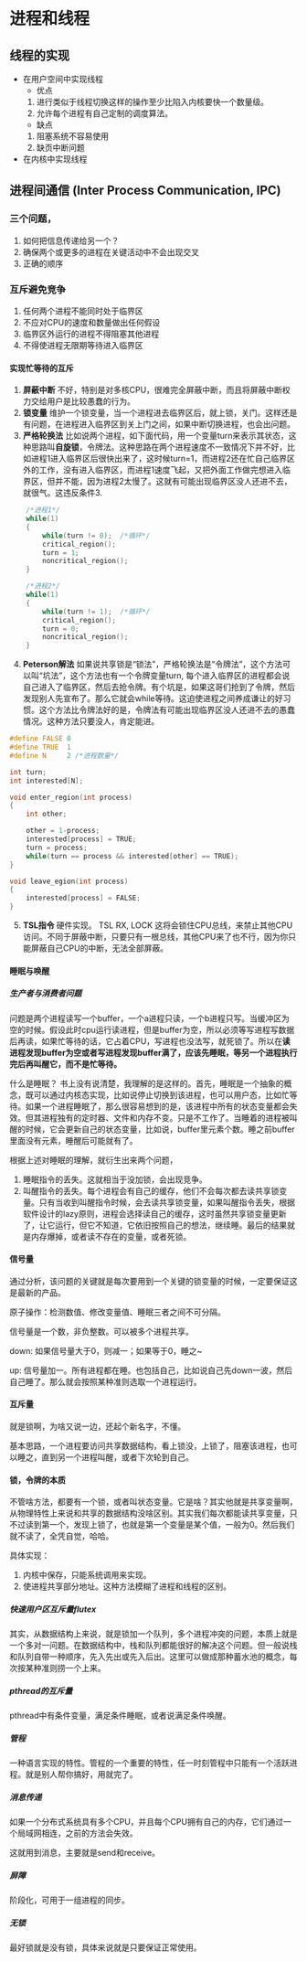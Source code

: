 # 进程和线程


## 线程的实现
* 在用户空间中实现线程
    * 优点
    1. 进行类似于线程切换这样的操作至少比陷入内核要快一个数量级。
    2. 允许每个进程有自己定制的调度算法。
    * 缺点
    1. 阻塞系统不容易使用
    2. 缺页中断问题
* 在内核中实现线程


## 进程间通信 (Inter Process Communication, IPC)
### 三个问题，
1. 如何把信息传递给另一个？
2. 确保两个或更多的进程在关键活动中不会出现交叉
3. 正确的顺序

### 互斥避免竞争

1. 任何两个进程不能同时处于临界区
2. 不应对CPU的速度和数量做出任何假设
3. 临界区外运行的进程不得阻塞其他进程
4. 不得使进程无限期等待进入临界区


#### 实现忙等待的互斥

1. **屏蔽中断** 不好，特别是对多核CPU，很难完全屏蔽中断，而且将屏蔽中断权力交给用户是比较愚蠢的行为。
2. **锁变量** 维护一个锁变量，当一个进程进去临界区后，就上锁，关门。这样还是有问题，在进程进入临界区到关上门之间，如果中断切换进程，也会出问题。
3. **严格轮换法**  比如说两个进程，如下面代码，用一个变量turn来表示其状态，这种思路叫**自旋锁**，令牌法。这种思路在两个进程速度不一致情况下并不好，比如进程1进入临界区后很快出来了，这时候turn=1，而进程2还在忙自己临界区外的工作，没有进入临界区，而进程1速度飞起，又把外面工作做完想进入临界区，但并不能，因为进程2太慢了。这就有可能出现临界区没人还进不去，就很气。这违反条件3.
```C
    /*进程1*/
    while(1)
    {
        while(turn != 0);  /*循环*/
        critical_region();
        turn = 1;
        noncritical_region();
    }

    /*进程2*/
    while(1)
    {
        while(turn != 1);  /*循环*/
        critical_region();
        turn = 0;
        noncritical_region();
    }
```
4. **Peterson解法** 如果说共享锁是“锁法”，严格轮换法是“令牌法”，这个方法可以叫“坑法”，这个方法也有一个令牌变量turn, 每个进入临界区的进程都会说自己进入了临界区，然后去抢令牌。有个坑是，如果这哥们抢到了令牌，然后发现别人先宣布了。那么它就会while等待。这迫使进程之间养成谦让的好习惯。这个方法比令牌法好的是，令牌法有可能出现临界区没人还进不去的愚蠢情况。这种方法只要没人，肯定能进。

```C
#define FALSE 0
#define TRUE  1
#define N     2 /*进程数量*/

int turn;
int interested[N];

void enter_region(int process)
{
    int other;

    other = 1-process;
    interested[process] = TRUE;
    turn = process;
    while(turn == process && interested[other] == TRUE);
}

void leave_egion(int process)
{
    interested[process] = FALSE;
}
```
5. **TSL指令**
硬件实现。
TSL RX, LOCK
这将会锁住CPU总线，来禁止其他CPU访问。不同于屏蔽中断，只要只有一根总线，其他CPU来了也不行，因为你只能屏蔽自己CPU的中断，无法全部屏蔽。

#### 睡眠与唤醒

##### 生产者与消费者问题

问题是两个进程读写一个buffer，一个a进程只读，一个b进程只写。当缓冲区为空的时候。假设此时cpu运行读进程，但是buffer为空，所以必须等写进程写数据后再读，如果忙等待的话，它占着CPU，写进程也没法写，就死锁了。所以在**读进程发现buffer为空或者写进程发现buffer满了，应该先睡眠，等另一个进程执行完后再叫醒它，而不是忙等待。**

什么是睡眠？
书上没有说清楚，我理解的是这样的。首先，睡眠是一个抽象的概念，既可以通过内核态实现，比如说停止切换到该进程，也可以用户态，比如忙等待。如果一个进程睡眠了，那么很容易想到的是，该进程中所有的状态变量都会失效。但其进程独有的定时器、文件和内存不变。只是不工作了。当睡着的进程被叫醒的时候，它会更新自己的状态变量，比如说，buffer里元素个数。睡之前buffer里面没有元素，睡醒后可能就有了。

根据上述对睡眠的理解，就衍生出来两个问题，
1. 睡眠指令的丢失。这就相当于没加锁，会出现竞争。
2. 叫醒指令的丢失。每个进程会有自己的缓存，他们不会每次都去读共享锁变量。只有当收到叫醒指令时候，会去读共享锁变量，如果叫醒指令丢失，根据软件设计的lazy原则，进程会选择读自己的缓存，这时虽然共享锁变量更新了，让它运行，但它不知道，它依旧按照自己的想法，继续睡。最后的结果就是内存爆掉，或者读不存在的变量，或者死锁。

#### 信号量

通过分析，该问题的关键就是每次要用到一个关键的锁变量的时候，一定要保证这是最新的产品。

原子操作：检测数值、修改变量值、睡眠三者之间不可分隔。

信号量是一个数，非负整数。可以被多个进程共享。

down: 如果信号量大于0，则减一；如果等于0，睡之~ 

up: 信号量加一。所有进程都在睡。也包括自己，比如说自己先down一波，然后自己睡了。那么就会按照某种准则选取一个进程运行。

#### 互斥量

就是锁啊，为啥又说一边，还起个新名字，不懂。

基本思路，一个进程要访问共享数据结构，看上锁没，上锁了，阻塞该进程，也可以睡之，直到另一个进程叫醒，或者下次轮到自己。


#### 锁，令牌的本质

不管啥方法，都要有一个锁，或者叫状态变量。它是啥？其实他就是共享变量啊，从物理特性上来说和共享的数据结构没啥区别。其实我们每次都能读共享变量，只不过读到第一个，发现上锁了，也就是第一个变量是某个值，一般为0。然后我们就不读了，全凭自觉，哈哈。

具体实现：
1. 内核中保存，只能系统调用来实现。
2. 使进程共享部分地址。这种方法模糊了进程和线程的区别。

##### 快速用户区互斥量flutex

其实，从数据结构上来说，就是锁加一个队列，多个进程冲突的问题，本质上就是一个多对一问题。在数据结构中，栈和队列都能很好的解决这个问题。但一般说栈和队列自带一种顺序，先入先出或先入后出。这里可以做成那种蓄水池的概念，每次按某种准则捞一个上来。 

##### pthread的互斥量

pthread中有条件变量，满足条件睡眠，或者说满足条件唤醒。

##### 管程

一种语言实现的特性。管程的一个重要的特性，任一时刻管程中只能有一个活跃进程。就是别人帮你搞好，用就完了。


##### 消息传递

如果一个分布式系统具有多个CPU，并且每个CPU拥有自己的内存，它们通过一个局域网相连，之前的方法会失效。

这就用到消息，主要就是send和receive。

##### 屏障
阶段化，可用于一组进程的同步。

##### 无锁

最好锁就是没有锁，具体来说就是只要保证正常使用。